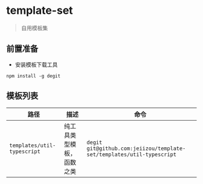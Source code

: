 # template-set

> 自用模板集

## 前置准备

- 安装模板下载工具

```
npm install -g degit
```


## 模板列表

| 路径                        | 描述                     | 命令                                                                  |
| --------------------------- | ------------------------ | --------------------------------------------------------------------- |
| `templates/util-typescript` | 纯工具类型模板，函数之类 | `degit git@github.com:jeiizou/template-set/templates/util-typescript` |
